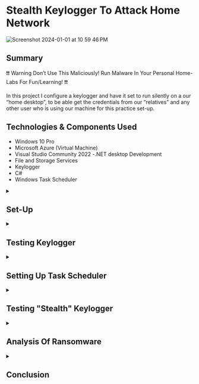 # Stealth Keylogger To Attack Home Network

![Screenshot 2024-01-01 at 10 59 46 PM](https://github.com/EricMcclellan1/keylogger/assets/147299619/0374f090-75fc-40bb-ad07-574b5dddb765)

## Summary

❗❗ Warning Don’t Use This Maliciously! Run Malware In Your Personal Home-Labs For Fun/Learning! ❗❗

In this project I configure a keylogger and have it set to run silently on a our “home desktop”, to be able  get the credentials from our “relatives” and any other user who is using our machine for this practice set-up. 


## Technologies & Components Used

- Windows 10 Pro
- Microsoft Azure (Virtual Machine)
- Visual Studio Community 2022 
	-.NET desktop Development
- File and Storage Services
- Keylogger
- C#
- Windows Task Scheduler


<details> 
  <summary><h2>Set-Up</h2></summary>
  
I used Azure to create my virtual machine (running Windows 10 Pro) for my mock “home/family network” that was to run the keylogger malware on.

![1 azure vm](https://github.com/EricMcclellan1/keylogger/assets/147299619/cbf904b0-a316-43df-b006-c5c76ecc6276)

From here, I downloaded Visual Studio Community 2022 (with the >Net desktop development package), to test out and configure our keylogger.

![2 visual studio](https://github.com/EricMcclellan1/keylogger/assets/147299619/2a52a75a-4403-4752-8264-a783eb43ea6d)

![3 visual studio](https://github.com/EricMcclellan1/keylogger/assets/147299619/80429502-973a-4974-87ca-c9a34fdb1d95)

After getting our VM created and installing Visual Studio, I then downloaded our keylogger file from the net and saved the malware project code (for this test I kept the default name assets so it’s easier to follow along, but in actuality I would change this to something more random).

![4 save keylogger](https://github.com/EricMcclellan1/keylogger/assets/147299619/81bb5a3e-19da-43d7-881a-33a5e6a7c267)

  </details>


<details> 
  <summary><h2>Testing Keylogger</h2></summary>

Getting into the practical part of the project, I then opened up the keylogger in Visual Studio to be able to view the code and make any changes if needed (the default code is fine for this particular project)

![5 source code](https://github.com/EricMcclellan1/keylogger/assets/147299619/9ffc894b-6844-4106-bc74-7b5ff8f226a4)

Testing out the Keylogger, I was able to go to several different sites, put in credentials in web-sites, etc. and was able to see live in the console window each of our keys being recorded. Great, we’re up to a fantastic start!

![6 google](https://github.com/EricMcclellan1/keylogger/assets/147299619/c58b49b5-2d3c-4938-b1bb-930fdb48e1e4)

![7 credit score](https://github.com/EricMcclellan1/keylogger/assets/147299619/5dc4fb55-1ab6-416b-bd57-a6c41a4fe1fe)

![8 chase](https://github.com/EricMcclellan1/keylogger/assets/147299619/e007b19b-7e37-4b92-9002-e29206a3216d)


I was also able to test out the archive feature of this keylogger as well, being able to find previous tracked keylogged information in a notepad folder.

![9 archive](https://github.com/EricMcclellan1/keylogger/assets/147299619/aeab9f8e-8344-47d2-9bc1-8b8d66504f6d)

  </details>



<details> 
  <summary><h2>Setting Up Task Scheduler</h2></summary>

  So after seeing that the keylogger worked correctly, I went into the final steps of my project with setting up the Task Scheduler so that we would be able to have the keylogger running in the background to catch the credentials of any one accessing our family/home pc.

The first step is removing the large black console from popping up when the Keylogger is running. You can remove this in ‘Properties’ changing the Output type from “Console Application” to “Windows Application”. And then testing it out to make sure it’ll run without showing up. 

![10 windows app](https://github.com/EricMcclellan1/keylogger/assets/147299619/02c2473c-3034-4342-8216-408bfef5c174)

Going to Task Scheduler, I set a trigger to start at Log On, with the ‘Action’ being running the program, i.e Keylogger executable.

![11 trigger](https://github.com/EricMcclellan1/keylogger/assets/147299619/0ca5185e-263a-4576-a041-30958f903497)

![12 program](https://github.com/EricMcclellan1/keylogger/assets/147299619/6e37f163-9eac-46de-bf71-ceda451689a1)


 </details>



<details> 
  <summary><h2>Testing "Stealth" Keylogger</h2></summary>
 
For the fun part! So after setting up our Task Scheduler I then restarted my VM and then logged back into the family computer to test to see if everything would work (keylogger functioning in background as well as the removal of the black command console popping up).

I tested out several sites and everything worked as expected, totally stealth.

![13 fb](https://github.com/EricMcclellan1/keylogger/assets/147299619/04d17c0c-1de6-4a92-b3f0-3bd00d25939b)

![14 google](https://github.com/EricMcclellan1/keylogger/assets/147299619/ab470f57-910c-4228-854c-ade14a422bc3)

I then found my archive txt file and was able to confirm that the information I was typing was actually being recorded here.

![15 final check](https://github.com/EricMcclellan1/keylogger/assets/147299619/aec06a34-c4c8-40c5-9928-40c575904eb4)


 </details>
 

 <details> 
  <summary><h2>Analysis Of Ransomware</h2></summary>

   Lastly, I wanted to view the contents of our malware and see it being analysed by a virus checker. I went to VirusTotal for this final check.

![16 vt](https://github.com/EricMcclellan1/keylogger/assets/147299619/9e3d684f-74fa-4de4-a2b1-776ddc4ec36b)

From here, we’re able to see that our malware was detected by 47 out of 72 machines.

![17 vt 2](https://github.com/EricMcclellan1/keylogger/assets/147299619/9aac2bbc-bd43-4c19-8416-b5dee500ef1c)

In the details section, we can also find more information regarding the Keylogger including the hashing & additional info.

![18 vt 3](https://github.com/EricMcclellan1/keylogger/assets/147299619/0810cc6f-d32a-4686-8c66-1b632ea16cd7)

The ones that weren’t able to detect our keylogger malware were probably because their anti-virus engine was not utilizing anomaly based or behavior based detection, instead using signature-based detection whereas which wouldn’t detect this code since it was customized.

![18 vt 4](https://github.com/EricMcclellan1/keylogger/assets/147299619/e92d386b-6d60-44cc-be6a-0065f1d08d7a)

 </details>


 
 <details> 
  <summary><h2>Conclusion</h2></summary>

In closing, I was able to learn a lot about how a keylogger worked, as well as gaining knowledge on how malicious actors use keyloggers to steal valuable credentials from users to then be able to log into their accounts, sale their account info, use what they typed for extortion at a later date, etc. 

In addition I was able to use Task Scheduler in a completely new way (something that Microsoft probably did not intend) and found new way fun ways to implement future projects.


